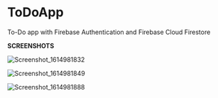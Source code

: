 # ToDoApp
To-Do app with Firebase Authentication and Firebase Cloud Firestore

**SCREENSHOTS**

![Screenshot_1614981832](https://user-images.githubusercontent.com/44711480/110179872-dc493700-7e19-11eb-8305-3cc216855c7f.png)

![Screenshot_1614981849](https://user-images.githubusercontent.com/44711480/110179877-deab9100-7e19-11eb-8a9c-5f9e2a06c7bc.png)

![Screenshot_1614981888](https://user-images.githubusercontent.com/44711480/110179888-e23f1800-7e19-11eb-8d22-15e03663e2d8.png)
